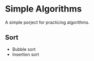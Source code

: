 # Simple Algorithms

A simple porject for practicing algorithms.

## Sort

- Bubble sort
- Insertion sort